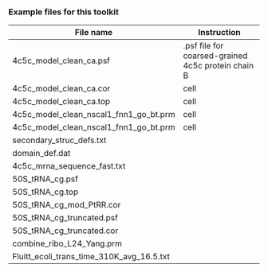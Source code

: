 ### Example files for this toolkit

| File name | Instruction |
| ------ | ------ |
| 4c5c_model_clean_ca.psf | .psf file for coarsed-grained 4c5c protein chain B |
| 4c5c_model_clean_ca.cor | cell | 
| 4c5c_model_clean_ca.top | cell | 
| 4c5c_model_clean_nscal1_fnn1_go_bt.prm | cell | 
| 4c5c_model_clean_nscal1_fnn1_go_bt.prm | cell |
| secondary_struc_defs.txt |  |
| domain_def.dat |  |
| 4c5c_mrna_sequence_fast.txt |  |
| 50S_tRNA_cg.psf |  |
| 50S_tRNA_cg.top |  |
| 50S_tRNA_cg_mod_PtRR.cor |  |
| 50S_tRNA_cg_truncated.psf |  |
| 50S_tRNA_cg_truncated.cor |  |
| combine_ribo_L24_Yang.prm |  |
| Fluitt_ecoli_trans_time_310K_avg_16.5.txt |  |